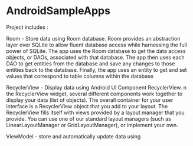 # AndroidSampleApps
Project includes : 

Room - Store data using Room database.
       Room provides an abstraction layer over SQLite to allow fluent database access while harnessing the full power of SQLite. 
       The app uses the Room database to get the data access objects, or DAOs, associated with that database. The app then uses 
       each DAO to get entities from the database and save any changes to those entities back to the database. 
       Finally, the app uses an entity to get and set values that correspond to table columns within the database
       
RecyclerView - Display data using Android UI Component RecyclerView.
               n the RecyclerView widget, several different components work together to display your data (list of objects). 
               The overall container for your user interface is a RecyclerView object that you add to your layout. The RecyclerView
               fills itself with views provided by a layout manager that you provide. You can use one of our standard layout managers 
               (such as LinearLayoutManager or GridLayoutManager), or implement your own.
               
ViewModel - store and automatically update data using 

